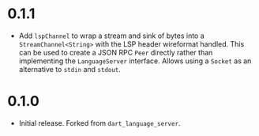 # 0.1.1

- Add `lspChannel` to wrap a stream and sink of bytes into a
  `StreamChannel<String>` with the LSP header wireformat handled. This can be
  used to create a JSON RPC `Peer` directly rather than implementing the
  `LanguageServer` interface. Allows using a `Socket` as an alternative to
  `stdin` and `stdout`.

# 0.1.0

- Initial release. Forked from `dart_language_server`.
